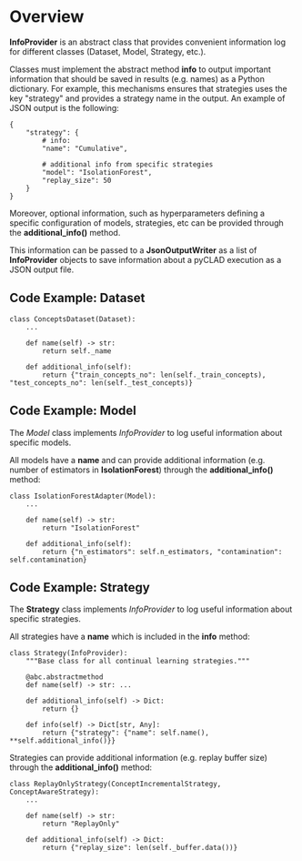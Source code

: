 # Overview

**InfoProvider** is an abstract class that provides convenient information log for different classes (Dataset, Model, Strategy, etc.).

Classes must implement the abstract method **info** to output important information that should be saved in results (e.g. names) as a Python dictionary.
For example, this mechanisms ensures that strategies uses the key "strategy" and provides a strategy name in the output. An example of JSON output is the following:

    {
        "strategy": {
            # info:
            "name": "Cumulative",

            # additional info from specific strategies 
            "model": "IsolationForest",
            "replay_size": 50
        }
    }


Moreover, optional information, such as hyperparameters defining a specific configuration of models, strategies, etc can be provided through the **additional_info()** method.

This information can be passed to a **JsonOutputWriter** as a list of **InfoProvider** objects to save information about a pyCLAD execution as a JSON output file.
    

## Code Example: Dataset 
    
    class ConceptsDataset(Dataset):
        ...
    
        def name(self) -> str:
            return self._name
    
        def additional_info(self):
            return {"train_concepts_no": len(self._train_concepts), "test_concepts_no": len(self._test_concepts)}


## Code Example: Model

The *Model* class implements *InfoProvider* to log useful information about specific models. 

All models have a **name** and can provide additional information (e.g. number of estimators in **IsolationForest**) through the **additional_info()** method:
    
    class IsolationForestAdapter(Model):
        ...

        def name(self) -> str:
            return "IsolationForest"
    
        def additional_info(self):
            return {"n_estimators": self.n_estimators, "contamination": self.contamination}



## Code Example: Strategy

The **Strategy** class implements *InfoProvider* to log useful information about specific strategies. 

All strategies have a **name** which is included in the **info** method:

    class Strategy(InfoProvider):
        """Base class for all continual learning strategies."""
    
        @abc.abstractmethod
        def name(self) -> str: ...
    
        def additional_info(self) -> Dict:
            return {}
    
        def info(self) -> Dict[str, Any]:
            return {"strategy": {"name": self.name(), **self.additional_info()}}

Strategies can provide additional information (e.g. replay buffer size) through the **additional_info()** method: 
    
    class ReplayOnlyStrategy(ConceptIncrementalStrategy, ConceptAwareStrategy):
        ...
    
        def name(self) -> str:
            return "ReplayOnly"
    
        def additional_info(self) -> Dict:
            return {"replay_size": len(self._buffer.data())}